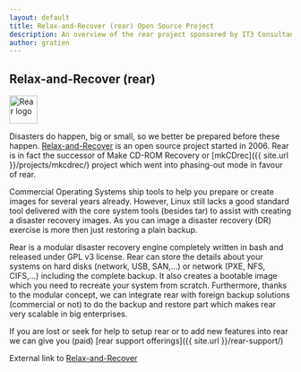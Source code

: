 ```yaml
---
layout: default
title: Relax-and-Recover (rear) Open Source Project
description: An overview of the rear project sponsored by IT3 Consultants
author: gratien
---
```


## Relax-and-Recover (rear)

<img src="{{ site.url }}/images/logo/rear_logo_100.png" width="50" height="50" alt="Rear logo">

Disasters do happen, big or small, so we better be prepared before these happen. [Relax-and-Recover](http://relax-and-recover.org) is an open source project started in 2006. Rear is in fact the successor of Make CD-ROM Recovery or [mkCDrec]({{ site.url }}/projects/mkcdrec/) project which went into phasing-out mode in favour of rear.

Commercial Operating Systems ship tools to help you prepare or create images for several years already. However, Linux still lacks a good standard tool delivered with the core system tools (besides tar) to assist with creating a disaster recovery images. As you can image a disaster recovery (DR) exercise is more then just restoring a plain backup.

Rear is a modular disaster recovery engine completely written in bash and released under GPL v3 license. Rear can store the details about your systems on hard disks (network, USB, SAN,...) or network (PXE, NFS, CIFS,...) including the complete backup. It also creates a bootable image which you need to recreate your system from scratch. Furthermore, thanks to the modular concept, we can integrate rear with foreign backup solutions (commercial or not) to do the backup and restore part which makes rear very scalable in big enterprises.

If you are lost or seek for help to setup rear or to add new features into rear we can give you (paid) [rear support offerings]({{ site.url }}/rear-support/)

External link to [Relax-and-Recover](http://relax-and-recover.org/)
